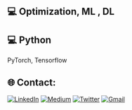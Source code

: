 ## 💻 Optimization, ML , DL

## 💻 Python
PyTorch, Tensorflow

## 🌐 Contact:
[![LinkedIn](https://img.shields.io/badge/LinkedIn-%230077B5.svg?logo=linkedin&logoColor=white)](https://www.linkedin.com/in/alirezamansouri/) 
[![Medium](https://img.shields.io/badge/Medium-12100E?logo=medium&logoColor=white)](https://medium.com/@alirezadamash)
[![Twitter](https://img.shields.io/badge/Twitter-1DA1F2?logo=twitte&logoColor=white)](https://twitter.com/alirezamns1991)
[![Gmail](https://img.shields.io/badge/Gmail-D14836?logo=gmail&logoColor=white)](mailto:alirezadamash@gmail.com)
